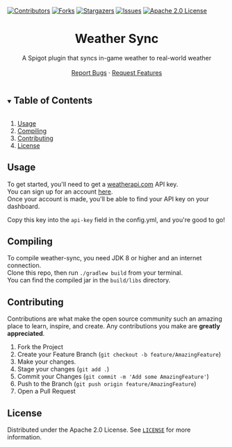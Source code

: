 [![Contributors][contributors-shield]][contributors-url]
[![Forks][forks-shield]][forks-url]
[![Stargazers][stars-shield]][stars-url]
[![Issues][issues-shield]][issues-url]
[![Apache 2.0 License][license-shield]][license-url]




<h1 align="center">Weather Sync</h1>
<p align="center">
  A Spigot plugin that syncs in-game weather to real-world weather
  <br />
  <br />
  <a href="https://github.com/Insprill/weather-sync/issues">Report Bugs</a>
  ·
  <a href="https://github.com/Insprill/weather-sync/issues">Request Features</a>
</p>




<!-- TABLE OF CONTENTS -->
<details open="open">
  <summary><h2 style="display: inline-block">Table of Contents</h2></summary>
  <ol>
    <li><a href="#usage">Usage</a></li>
    <li><a href="#compiling">Compiling</a></li>
    <li><a href="#contributing">Contributing</a></li>
    <li><a href="#license">License</a></li>
  </ol>
</details>




<!-- USAGE EXAMPLES -->

## Usage

To get started, you'll need to get a [weatherapi.com](https://weatherapi.com/) API key.  
You can sign up for an account [here](https://www.weatherapi.com/signup.aspx).  
Once your account is made, you'll be able to find your API key on your dashboard.

Copy this key into the `api-key` field in the config.yml, and you're good to go!




<!-- COMPILING -->

## Compiling

To compile weather-sync, you need JDK 8 or higher and an internet connection.  
Clone this repo, then run `./gradlew build` from your terminal.  
You can find the compiled jar in the `build/libs` directory.  




<!-- CONTRIBUTING -->

## Contributing

Contributions are what make the open source community such an amazing place to learn, inspire, and create. Any
contributions you make are **greatly appreciated**.

1. Fork the Project
2. Create your Feature Branch (`git checkout -b feature/AmazingFeature`)
3. Make your changes.
4. Stage your changes (`git add .`)
5. Commit your Changes (`git commit -m 'Add some AmazingFeature'`)
6. Push to the Branch (`git push origin feature/AmazingFeature`)
7. Open a Pull Request




<!-- LICENSE -->

## License

Distributed under the Apache 2.0 License. See [`LICENSE`][license-url] for more information.




<!-- MARKDOWN LINKS & IMAGES -->
<!-- https://www.markdownguide.org/basic-syntax/#reference-style-links -->

[contributors-shield]: https://img.shields.io/github/contributors/Insprill/weather-sync.svg?style=for-the-badge
[contributors-url]: https://github.com/Insprill/weather-sync/graphs/contributors
[forks-shield]: https://img.shields.io/github/forks/Insprill/weather-sync.svg?style=for-the-badge
[forks-url]: https://github.com/Insprill/weather-sync/network/members
[stars-shield]: https://img.shields.io/github/stars/Insprill/weather-sync.svg?style=for-the-badge
[stars-url]: https://github.com/Insprill/weather-sync/stargazers
[issues-shield]: https://img.shields.io/github/issues/Insprill/weather-sync.svg?style=for-the-badge
[issues-url]: https://github.com/Insprill/weather-sync/issues
[license-shield]: https://img.shields.io/github/license/Insprill/weather-sync.svg?style=for-the-badge
[license-url]: https://github.com/Insprill/weather-sync/blob/master/LICENSE
